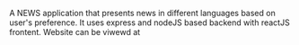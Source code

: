A NEWS application that presents news in different languages based on user's preference. It uses express and nodeJS based backend with reactJS frontent. Website can be viwewd at  
